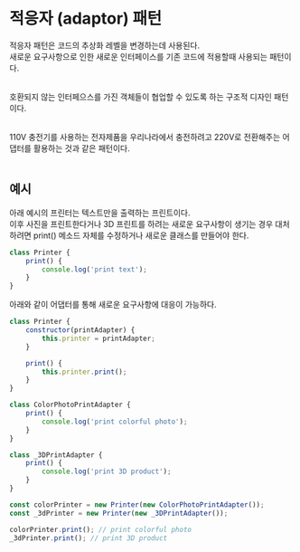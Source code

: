 # 적응자 (adaptor) 패턴

적응자 패턴은 코드의 추상화 레벨을 변경하는데 사용된다.<br>
새로운 요구사항으로 인한 새로운 인터페이스를 기존 코드에 적용할때 사용되는 패턴이다.<br><br>

호환되지 않는 인터페으스를 가진 객체들이 협업할 수 있도록 하는 구조적 디자인 패턴이다.<br><br>

110V 충전기를 사용하는 전자제품을 우리나라에서 충전하려고 220V로 전환해주는 어댑터를 활용하는 것과 같은 패턴이다.<br><br>

## 예시

아래 예시의 프린터는 텍스트만을 출력하는 프린트이다.<br>
이후 사진을 프린트한다거나 3D 프린트를 하려는 새로운 요구사항이 생기는 경우 대처하려면 print() 메소드 자체를 수정하거나 새로운 클래스를 만들어야 한다.

```js
class Printer {
    print() {
        console.log('print text');
    }
}
```

아래와 같이 어댑터를 통해 새로운 요구사항에 대응이 가능하다.<br>
```js
class Printer {
    constructor(printAdapter) {
        this.printer = printAdapter;
    }

    print() {
        this.printer.print();
    }
}

class ColorPhotoPrintAdapter {
    print() {
        console.log('print colorful photo');
    }
}

class _3DPrintAdapter {
    print() {
        console.log('print 3D product');
    }
}

const colorPrinter = new Printer(new ColorPhotoPrintAdapter());
const _3dPrinter = new Printer(new _3DPrintAdapter());

colorPrinter.print(); // print colorful photo
_3dPrinter.print(); // print 3D product
```
